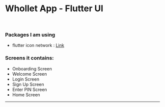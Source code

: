 <h1> Whollet App - Flutter UI </h1>
<br>
<h3> Packages I am using </h3>
<ul>
  <li> flutter icon network : <a href="https://pub.dev/packages/flutter_icon_network?fbclid=IwAR17Vkh3aFkZeZcGrQ7Y5G5UGkokJG4kZtE9bImUjKwlr2RZMdoapP8SUHc"> Link </a>
  </li>  
</ul>
<h3> Screens it contains: </h3>
<ul>
  <li> 
    Onboarding Screen
  </li>
  <li> 
    Welcome Screen
  </li>
  <li> 
    Login Screen
  </li>
  <li> 
    Sign Up Screen
  </li>
  <li> 
    Enter PIN Screen
  </li>
  <li> 
    Home Screen
  </li>
</ul>
<hr>
